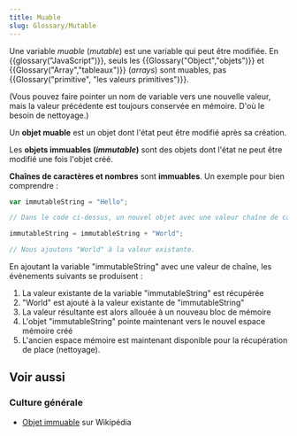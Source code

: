 ```yaml
---
title: Muable
slug: Glossary/Mutable
---
```


Une variable _muable_ (_mutable_) est une variable qui peut être modifiée. En {{glossary("JavaScript")}}, seuls les {{Glossary("Object","objets")}} et {{Glossary("Array","tableaux")}} (_arrays_) sont muables, pas {{Glossary("primitive", "les valeurs primitives")}}.

(Vous pouvez faire pointer un nom de variable vers une nouvelle valeur, mais la valeur précédente est toujours conservée en mémoire. D'où le besoin de nettoyage.)

Un **objet muable** est un objet dont l'état peut être modifié après sa création.

Les **objets immuables (_immutable_)** sont des objets dont l'état ne peut être modifié une fois l'objet créé.

**Chaînes de caractères et nombres** sont **immuables**. Un exemple pour bien comprendre :

```js
var immutableString = "Hello";

// Dans le code ci-dessus, un nouvel objet avec une valeur chaîne de caractère est créé.

immutableString = immutableString + "World";

// Nous ajoutons "World" à la valeur existante.
```

En ajoutant la variable "immutableString" avec une valeur de chaîne, les événements suivants se produisent :

1. La valeur existante de la variable "immutableString" est récupérée
2. "World" est ajouté à la valeur existante de "immutableString"
3. La valeur résultante est alors allouée à un nouveau bloc de mémoire
4. L'objet "immutableString" pointe maintenant vers le nouvel espace mémoire créé
5. L'ancien espace mémoire est maintenant disponible pour la récupération de place (nettoyage).

## Voir aussi

### Culture générale

- [Objet immuable](https://fr.wikipedia.org/wiki/Objet_immuable) sur Wikipédia
